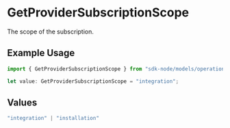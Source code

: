 # GetProviderSubscriptionScope

The scope of the subscription.

## Example Usage

```typescript
import { GetProviderSubscriptionScope } from "sdk-node/models/operations";

let value: GetProviderSubscriptionScope = "integration";
```

## Values

```typescript
"integration" | "installation"
```